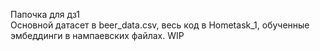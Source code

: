 Папочка для дз1    
Основной датасет в beer_data.csv, весь код в Hometask_1, обученные эмбеддинги в нампаевских файлах. WIP
